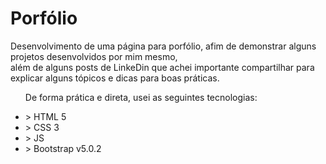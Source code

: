 <h1>Porfólio</h1>
<p>
    Desenvolvimento de uma página para porfólio, afim de demonstrar alguns projetos desenvolvidos por mim mesmo, <br>
    além de alguns posts de LinkeDin que achei importante compartilhar para explicar alguns tópicos e dicas para boas práticas.
</p>
<ul>
    <p>De forma prática e direta, usei as seguintes tecnologias:</p>
    <li> > HTML 5</li>
    <li> > CSS 3</li>
    <li> > JS</li>
    <li> > Bootstrap v5.0.2</li>
</ul>
